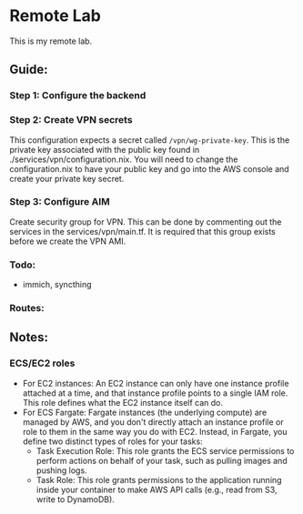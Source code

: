 # Remote Lab

This is my remote lab.

## Guide:

### Step 1: Configure the backend

### Step 2: Create VPN secrets

This configuration expects a secret called `/vpn/wg-private-key`. This is the private key associated with the public key found in ./services/vpn/configuration.nix. You will need to change the configuration.nix to have your public key and go into the AWS console and create your private key secret.

### Step 3: Configure AIM

Create security group for VPN. This can be done by commenting out the services in the services/vpn/main.tf. It is required that this group exists before we create the VPN AMI.

### Todo:

- immich, syncthing

### Routes:

## Notes:

### ECS/EC2 roles

- For EC2 instances: An EC2 instance can only have one instance profile attached at a time, and that instance profile points to a single IAM role. This role defines what the EC2 instance itself can do.
- For ECS Fargate: Fargate instances (the underlying compute) are managed by AWS, and you don't directly attach an instance profile or role to them in the same way you do with EC2. Instead, in Fargate, you define two distinct types of roles for your tasks:
  - Task Execution Role: This role grants the ECS service permissions to perform actions on behalf of your task, such as pulling images and pushing logs.
  - Task Role: This role grants permissions to the application running inside your container to make AWS API calls (e.g., read from S3, write to DynamoDB).
